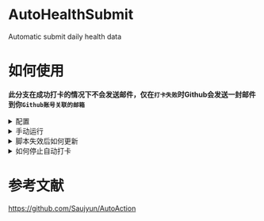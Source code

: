 # AutoHealthSubmit
Automatic submit daily health data
# 如何使用
**此分支在成功打卡的情况下不会发送邮件，仅在`打卡失败`时Github会发送一封邮件到你`Github账号关联的邮箱`**
<details>
<summary>配置</summary>

1. 点击右上角的`Fork`复制一份你的副本

**你要切换分支来使用no-mail模式**
![切换默认分支](https://github.com/Windmill-City/AutoHealthSubmit/blob/no-mail/切换默认分支.png)
2. 然后在`Settings->Secrets`里面添加你的账号密码

在 New Secret 的 Name 填下面`大写`的变量名称，不能变
- `USERID` -- 学号
- `USERPASS` -- 密码
![操作流程](https://github.com/Windmill-City/AutoHealthSubmit/blob/no-mail/操作流程.png)
3. **点`Action`，里面会提示你Action是`关闭(Disabled)`的，你要`Enable`它**
</details>

<details>
<summary>手动运行</summary>

**这个脚本每天6：00自动触发**

点击右上角的Star测试运行，运行一次之后要UnStar再Star才会再运行
![运行](https://github.com/Windmill-City/AutoHealthSubmit/blob/no-mail/运行.png)

点`Action`看运行状态
![运行状态](https://github.com/Windmill-City/AutoHealthSubmit/blob/no-mail/运行状态.png)
</details>

<details>
<summary>脚本失效后如何更新</summary>

1. 首先点击`compare`
![比较](https://github.com/Windmill-City/AutoHealthSubmit/blob/no-mail/比较.png)
2. 然后选择仓库和分支，左边是你的右边是我的
![选择分支](https://github.com/Windmill-City/AutoHealthSubmit/blob/no-mail/选择分支.png)
**如果你切换了默认分支为`no-mail`，你要在左右两边都选`no-mail`**
3. 点`Create pull request`两次
![创建pr](https://github.com/Windmill-City/AutoHealthSubmit/blob/no-mail/创建pr.png)
![创建pr2](https://github.com/Windmill-City/AutoHealthSubmit/blob/no-mail/创建pr2.png)
4. 点`Merge pull request`
![merge](https://github.com/Windmill-City/AutoHealthSubmit/blob/no-mail/merge.png)
</details>

<details>
<summary>如何停止自动打卡</summary>

在`Settings->Action`里面选择`Disable Action`
![停止打卡](https://github.com/Windmill-City/AutoHealthSubmit/blob/no-mail/停止打卡.png)
</details>

# 参考文献
https://github.com/Saujyun/AutoAction
